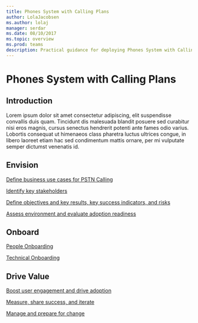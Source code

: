 ```yaml
---
title: Phones System with Calling Plans
author: LolaJacobsen
ms.author: lolaj
manager: serdar
ms.date: 08/10/2017
ms.topic: overview
ms.prod: teams
description: Practical guidance for deploying Phones System with Calling Plans in Microsoft Teams.
---
```


Phones System with Calling Plans
================================

## Introduction

Lorem ipsum dolor sit amet consectetur adipiscing, elit suspendisse convallis duis quam. Tincidunt dis malesuada blandit posuere sed curabitur nisi eros magnis, cursus senectus hendrerit potenti ante fames odio varius. Lobortis consequat ut himenaeos class pharetra luctus ultrices congue, in libero laoreet etiam hac sed condimentum mattis ornare, per mi vulputate semper dictumst venenatis id.

## Envision

[Define business use cases for PSTN Calling](Phones_System_With_Calling_Plans.md#define-business-use-cases-for-pstn-calling)

[Identify key stakeholders](Phones_System_With_Calling_Plans.md#identify-key-stakeholders)

[Define objectives and key results, key success indicators, and risks](Phones_System_With_Calling_Plans.md#define-objectives-and-key-results-key-success-indicators-and-risks)

[Assess environment and evaluate adoption readiness](Phones_System_With_Calling_Plans.md#assess-environment-and-evaluate-adoption-readiness)

## Onboard

[People Onboarding](Phones_System_With_Calling_Plans.md#people-onboarding)

[Technical Onboarding](Phones_System_With_Calling_Plans.md#technical-onboarding)

## Drive Value

[Boost user engagement and drive adoption](Phones_System_With_Calling_Plans.md#boost-user-engagement-and-drive-adoption)

[Measure, share success, and iterate](Phones_System_With_Calling_Plans.md#measure-share-success-and-iterate)

[Manage and prepare for change](Phones_System_With_Calling_Plans.md#manage-and-prepare-for-change)




